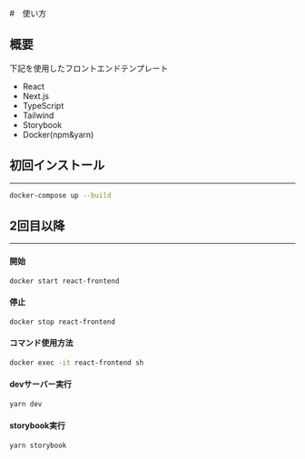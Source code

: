 #　使い方

## 概要
下記を使用したフロントエンドテンプレート
- React
- Next.js
- TypeScript
- Tailwind
- Storybook
- Docker(npm&yarn)

## 初回インストール
---
```sh
docker-compose up --build
```

## 2回目以降
---
#### 開始
```
docker start react-frontend
```
#### 停止
```
docker stop react-frontend
```

#### コマンド使用方法
```sh
docker exec -it react-frontend sh
```

#### devサーバー実行
```sh
yarn dev
```

#### storybook実行
```sh
yarn storybook
```
